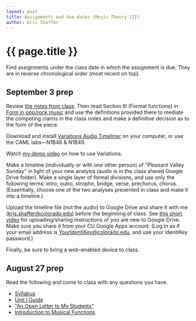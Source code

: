 ```yaml
---
layout: post
title: Assignments and due dates (Music Theory III)
author: Kris Shaffer
---
```


# {{ page.title }} #

Find assignments under the class date in which the assignment is due. They are in reverse chronological order (most recent on top).

## September 3 prep

Review [the notes from class](https://docs.google.com/document/d/1Bzqo3JGihPOrlvmtDI5pAZeyg4wDJT77MFfJ1L35-Vg/edit?usp=sharing). Then read Section III (Formal functions) in [Form in pop/rock music](http://openmusictheory.com/popRockForm.html) and use the definitions provided there to mediate the competing claims in the class notes and make a definitive decision as to the form of the piece.

Download and install [Variations Audio Timeliner](http://variations.sourceforge.net/vat/) on your computer, or use the CAML labs—N1B46 & N1B49.

Watch [my demo video](http://vimeo.com/42041355) on how to use Variations.

Make a timeline (individually or with one other person) of "Pleasant Valley Sunday" in light of your new analysis (audio is in the class shared Google Drive folder). Make a single layer of formal divisions, and use only the following terms: intro, outro, strophe, bridge, verse, prechorus, chorus. (Essentially, choose one of the two analyses presented in class and make it into a timeline.)

Upload the timeline file (not the audio) to Google Drive and share it with me (kris.shaffer@colorado.edu) before the beginning of class. See [this short video](https://vimeo.com/73001492) for uploading/sharing instructions of you are new to Google Drive. Make sure you share it from your CU Google Apps account. (Log in as if your email address is YourIdentiKey@colorado.edu, and use your IdentiKey password.)

Finally, be sure to bring a web-enabled device to class.

## August 27 prep

Read the following and come to class with any questions you have.

- [Syllabus](theory3.html)  
- [Unit I Guide](mt3-unit1.html)  
- ["An Open Letter to My Students"](http://www.hybridpedagogy.com/journal/open-letter-students/)  
- [Introduction to Musical Functions](http://openmusictheory.com/functions.html)
